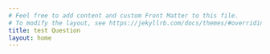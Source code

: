```yaml
---
# Feel free to add content and custom Front Matter to this file.
# To modify the layout, see https://jekyllrb.com/docs/themes/#overriding-theme-defaults
title: test Question
layout: home
---
```

